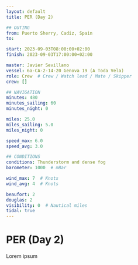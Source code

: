 ```yaml
---
layout: default
title: PER (Day 2)

## OUTING
from: Puerto Sherry, Cadiz, Spain
to:

start: 2023-09-03T08:00:00+02:00
finish: 2023-09-03T17:00:00+02:00

master: Javier Sevillano
vessel: 6a-CA-2-14-20 Genova 19 (A Toda Vela)
role: Crew  # Crew / Watch lead / Mate / Skipper
crew: []

## NAVIGATION
minutes: 480
minutes_sailing: 60
minutes_night: 0

miles: 25.0
miles_sailing: 5.0
miles_night: 0

speed_max: 6.0
speed_avg: 3.0

## CONDITIONS
conditions: Thunderstorm and dense fog
barometer: 1000  # mBar

wind_max: 7  # Knots
wind_avg: 4  # Knots

beaufort: 2
douglas: 2
visibility: 0  # Nautical miles
tidal: true
---
```


# PER (Day 2)

Lorem ipsum